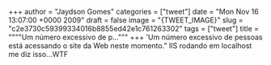 
+++
author = "Jaydson Gomes"
categories = ["tweet"]
date = "Mon Nov 16 13:07:00 +0000 2009"
draft = false
image = "{TWEET_IMAGE}"
slug = "c2e3730c59399334016b8855ed42e1c761263302"
tags = ["tweet"]
title = """"Um número excessivo de p..."""
+++
'Um número excessivo de pessoas está acessando o site da Web neste momento." IIS rodando em localhost me diz isso...WTF
